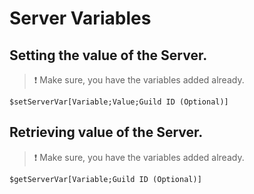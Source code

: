 # Server Variables

## Setting the value of the Server.

> ❗ Make sure, you have the variables added already.

```text
$setServerVar[Variable;Value;Guild ID (Optional)]
```

## Retrieving value of the Server.

> ❗ Make sure, you have the variables added already.

```text
$getServerVar[Variable;Guild ID (Optional)]
```

